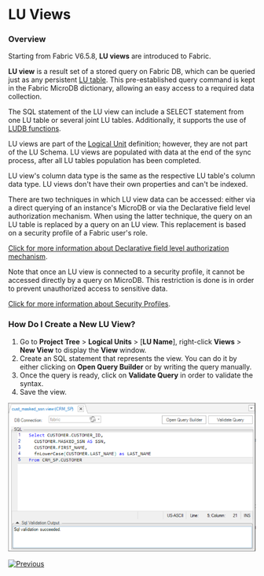 # LU Views

### Overview

Starting from Fabric V6.5.8, **LU views** are introduced to Fabric. 

**LU view** is a result set of a stored query on Fabric DB, which can be queried just as any persistent [LU table](01_LU_tables_overview.md). This pre-established query command is kept in the Fabric MicroDB dictionary, allowing an easy access to a required data collection.

The SQL statement of the LU view can include a SELECT statement from one LU table or several joint LU tables. Additionally, it supports the use of [LUDB functions](/articles/07_table_population/11_3_creating_an_LUDB_function.md). 

LU views are part of the [Logical Unit](/articles/03_logical_units/01_LU_overview.md) definition; however, they are not part of the LU Schema. LU views are populated with data at the end of the sync process, after all LU tables population has been completed. 

LU view's column data type is the same as the respective LU table's column data type. LU views don't have their own properties and can't be indexed. 

There are two techniques in which LU view data can be accessed: either via a direct querying of an instance's MicroDB or via the Declarative field level authorization mechanism. When using the latter technique, the query on an LU table is replaced by a query on an LU view. This replacement is based on a security profile of a Fabric user's role.

[Click for more information about Declarative field level authorization mechanism](/articles/17_fabric_credentials/04_fields_level_authorization.md).

Note that once an LU view is connected to a security profile, it cannot be accessed directly by a query on MicroDB. This restriction is done is in order to prevent unauthorized access to sensitive data.

[Click for more information about Security Profiles](/articles/17_fabric_credentials/05_security_profiles.md).

### How Do I Create a New LU View?

1. Go to **Project Tree** > **Logical Units** > [**LU Name**], right-click **Views** > **New View** to display the **View** window.
2. Create an SQL statement that represents the view. You can do it by either clicking on **Open Query Builder** or by writing the query manually.
3. Once the query is ready, click on **Validate Query** in order to validate the syntax. 
4. Save the view. 

![](images/lu_views_1.PNG)



[![Previous](/articles/images/Previous.png)](05_business_tables.md)